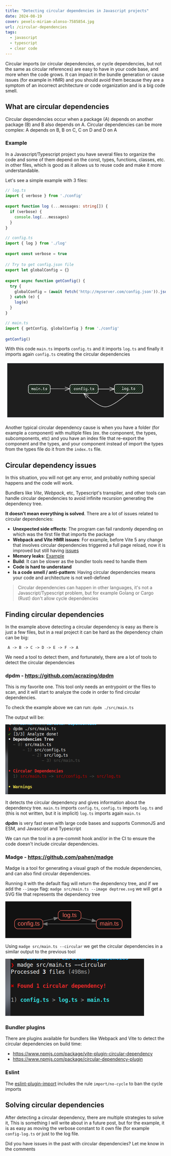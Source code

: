 ```yaml
---
title: "Detecting circular dependencies in Javascript projects"
date: 2024-08-19
cover: pexels-miriam-alonso-7585854.jpg
url: /circular-dependencies
tags:
  - javascript
  - typescript
  - clear code  
---
```

Circular imports (or circular dependencies, or cycle dependencies, but not the same as circular references) are easy to have in your code base, and more when the code grows. It can impact in the bundle generation or cause issues (for example in HMR) and you should avoid them because they are a symptom of an incorrect architecture or code organization and is a big code smell.

## What are circular dependencies

Circular dependencies occur when a package (A) depends on another package (B) and B also depends on A. Circular dependencies can be more complex: A depends on B, B on C, C on D and D on A

### Example
In a Javascript/Typescript project you have several files to organize the code and some of them depend on the const, types, functions, classes, etc. in other files, which is good as it allows us to reuse code and make it more understandable.

Let's see a simple example with 3 files:

```ts
// log.ts
import { verbose } from './config'

export function log (...messages: string[]) {
  if (verbose) {
    console.log(...messages)
  }
}
```

```ts
// config.ts
import { log } from './log'

export const verbose = true

// Try to get config.json file
export let globalConfig = {}

export async function getConfig() {
  try {
    globalConfig = (await fetch('http://myserver.com/config.json')).json()
  } catch (e) {
    log(e) 
  }
}
```

```ts
// main.ts
import { getConfig, globalConfig } from './config'

getConfig()
```

With this code `main.ts` imports `config.ts` and it imports `log.ts` and finally it imports again `config.ts` creating the circular dependencies

![Simple example](simple.png)

Another typical circular dependency cause is when you have a folder (for example a component) with multiple files (ex. the component, the types, subcomponents, etc) and you have an index file that re-export the component and the types, and your component instead of import the types from the types file do it from the `index.ts` file.

## Circular dependency issues

In this situation, you will not get any error, and probably nothing special happens and the code will work.

Bundlers like *Vite*, *Webpack*, etc, Typescript's transpiler, and other tools can handle circular dependencies to avoid infinite recursion generating the dependency tree.

**It doesn't mean everything is solved**. There are a lot of issues related to circular dependencies:

* **Unexpected side effects**: The program can fail randomly depending on which was the first file that imports the package  
* **Webpack and Vite HMR issues**: For example, before Vite 5 any change that involves circular dependencies triggered a full page reload, now it is improved but still having [issues](https://github.com/vitejs/vite/blob/3b8f03d789ec3ef1a099c884759bd4e61b03ce7c/docs/blog/announcing-vite5-1.md?plain=1#L73)
* **Memory leaks**: [Example](https://github.com/nestjs/nest/issues/10548)
* **Build**: It can be slower as the bundler tools need to handle them
* **Code is hard to understand**
* **Is a code smell / anti-pattern**: Having circular dependencies means your code and architecture is not well-defined

> Circular dependencies can happen in other languages, it's not a Javascript/Typescript problem, but for example Golang or Cargo (Rust) don't allow cycle dependencies

## Finding circular dependencies

In the example above detecting a circular dependency is easy as there is just a few files, but in a real project it can be hard as the dependency chain can be big:

```
 A -> B -> C -> D -> E -> F -> A
```

We need a tool to detect them, and fortunately, there are a lot of tools to detect the circular dependencies

### dpdm - https://github.com/acrazing/dpdm

This is my favorite one. This tool only needs an entrypoint or the files to scan, and it will start to analyze the code in order to find circular dependencies. 

To check the example above we can run: `dpdm ./src/main.ts`

The output will be:

![dpdm](dpdm_output.png)

It detects the circular dependency and gives information about the dependency tree. `main.ts` imports `config.ts`, `config.ts` imports `log.ts` and (this is not written, but it is implicit) `log.ts` imports again `main.ts`

**dpdm** is very fast even with large code bases and supports CommonJS and ESM, and Javascript and Typescript

We can run the tool in a pre-commit hook and/or in the CI to ensure the code doesn't include circular dependencies.


### Madge - https://github.com/pahen/madge

Madge is a tool for generating a visual graph of the module dependencies, and can also find circular dependencies.

Running it with the default flag will return the dependency tree, and if we add the `--image` flag: `madge src/main.ts --image deptree.svg` we will get a SVG file that represents the dependency tree

![Madge](madge.png)

Using `madge src/main.ts --circular` we get the circular dependencies in a similar output to the previous tool 

![Madge circular](madge2.png)


### Bundler plugins

There are plugins available for bundlers like Webpack and Vite to detect the circular dependencies on build time:

* https://www.npmjs.com/package/vite-plugin-circular-dependency
* https://www.npmjs.com/package/circular-dependency-plugin


### Eslint

The [eslint-plugin-import](https://github.com/import-js/eslint-plugin-import/blob/main/docs/rules/no-cycle.md) includes the rule `import/no-cycle` to ban the cycle imports


## Solving circular dependencies

After detecting a circular dependency, there are multiple strategies to solve it, This is something I will write about in a future post, but for the example, it  is as easy as moving the verbose constant to it own file (for example `config-log.ts` or just to the log file.

Did you have issues in the past with circular dependencies? Let me know in the comments

